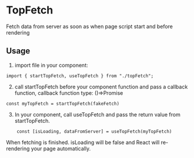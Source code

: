 # TopFetch
Fetch  data from server as soon as when page script start and before rendering 

## Usage
1. import file in your component:
```
import { startTopFetch, useTopFetch } from "./topFetch";
```

2. call startTopFetch before your component function and pass a callback function, callback function type: ()=>Promise<any>
```
const myTopFetch = startTopFetch(fakeFetch)
```
3. In your component, call useTopFetch and pass the return value from startTopFetch. 
```
    const [isLoading, dataFromServer] = useTopFetch(myTopFetch)
```
When fetching is finished. isLoading will be false and React will re-rendering your page automatically.
